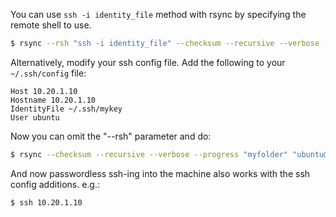 You can use `ssh -i identity_file` method with rsync by specifying the
remote shell to use.

```bash
$ rsync --rsh "ssh -i identity_file" --checksum --recursive --verbose --progress "myfolder" "ubuntu@10.20.1.10:/home/ubuntu/"
```

Alternatively, modify your ssh config file. Add the following to your `~/.ssh/config` file:

```
Host 10.20.1.10
Hostname 10.20.1.10
IdentityFile ~/.ssh/mykey
User ubuntu
```

Now you can omit the "--rsh" parameter and do:

```bash
$ rsync --checksum --recursive --verbose --progress "myfolder" "ubuntu@10.20.1.10:/home/ubuntu/"
```

And now passwordless ssh-ing into the machine also works with the ssh config additions. e.g.:

```bash
$ ssh 10.20.1.10
```